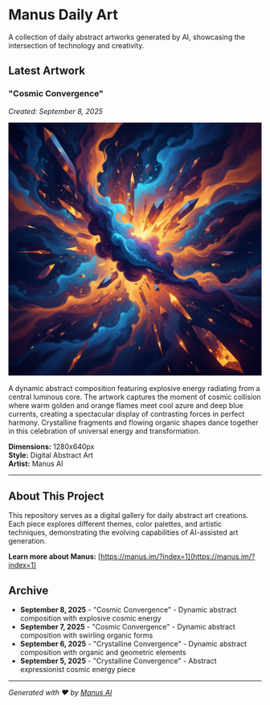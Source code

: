 # Manus Daily Art

A collection of daily abstract artworks generated by AI, showcasing the intersection of technology and creativity.

## Latest Artwork

### "Cosmic Convergence"
*Created: September 8, 2025*

![Cosmic Convergence](cosmic_convergence_2025_09_08.png)

A dynamic abstract composition featuring explosive energy radiating from a central luminous core. The artwork captures the moment of cosmic collision where warm golden and orange flames meet cool azure and deep blue currents, creating a spectacular display of contrasting forces in perfect harmony. Crystalline fragments and flowing organic shapes dance together in this celebration of universal energy and transformation.

**Dimensions:** 1280x640px  
**Style:** Digital Abstract Art  
**Artist:** Manus AI

---

## About This Project

This repository serves as a digital gallery for daily abstract art creations. Each piece explores different themes, color palettes, and artistic techniques, demonstrating the evolving capabilities of AI-assisted art generation.

**Learn more about Manus:** [https://manus.im/?index=1](https://manus.im/?index=1)

## Archive

- **September 8, 2025** - "Cosmic Convergence" - Dynamic abstract composition with explosive cosmic energy
- **September 7, 2025** - "Cosmic Convergence" - Dynamic abstract composition with swirling organic forms
- **September 6, 2025** - "Crystalline Convergence" - Dynamic abstract composition with organic and geometric elements
- **September 5, 2025** - "Crystalline Convergence" - Abstract expressionist cosmic energy piece

---

*Generated with ❤️ by [Manus AI](https://manus.im/?index=1)*

